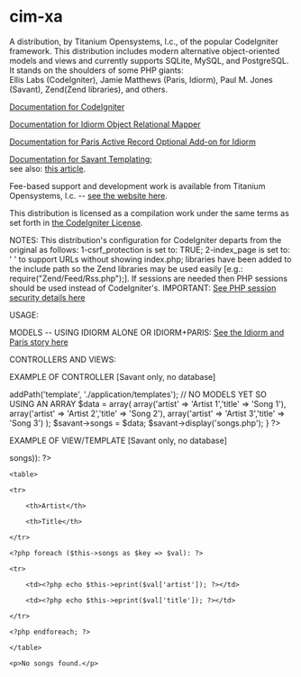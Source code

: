 cim-xa
======

A distribution, by Titanium Opensystems, l.c., of the popular CodeIgniter framework. 
This distribution includes modern alternative object-oriented models and views and currently supports SQLite, MySQL, and PostgreSQL.
It stands on the shoulders of some PHP giants:  
Ellis Labs (CodeIgniter), Jamie Matthews (Paris, Idiorm), Paul M. Jones (Savant), Zend(Zend libraries), and others. 

<a href="http://ellislab.com/codeigniter/user-guide/toc.html">Documentation for CodeIgniter</a>

<a href="http://idiorm.readthedocs.org/en/latest/">Documentation for Idiorm Object Relational Mapper</a>

<a href="http://paris.readthedocs.org/en/latest/">Documentation for Paris Active Record Optional Add-on for Idiorm</a>

<a href="http://phpsavant.com/docs/">Documentation for Savant Templating</a>;  
see also: <a href="http://devzone.zend.com/1542/creating-modular-template-based-interfaces-with-savant/">this article</a>.

Fee-based support and development work is available from Titanium Opensystems, l.c. -- <a href="//tinyurl.com/dbmsmax">see the website here</a>.

This distribution is licensed as a compilation work under the same terms as set forth in 
<a href="http://ellislab.com/codeigniter/user-guide/license.html">the CodeIgniter License</a>.

NOTES:
This distribution's configuration for CodeIgniter departs from the original as follows: 1-csrf_protection is set to: TRUE; 
2-index_page is set to: ' ' to support URLs without showing index.php; libraries have been added to the include path so the 
Zend libraries may be used easily [e.g.: require("Zend/Feed/Rss.php");]. 
If sessions are needed then PHP sessions should be used instead of CodeIgniter's. 
IMPORTANT: <a href="http://www.php.net/manual/en/session.security.php">See PHP session security details here</a>

USAGE:

MODELS -- USING IDIORM ALONE OR IDIORM+PARIS: <a href="http://j4mie.github.io/idiormandparis/">See the Idiorm and Paris story here</a>


CONTROLLERS AND VIEWS:

EXAMPLE OF CONTROLLER [Savant only, no database]

<?php

public function index()

{

	require_once '/savant/Savant3.php';

	$savant = new Savant3();
	
	$savant->addPath('template', './application/templates');

// NO MODELS YET SO USING AN ARRAY

	$data = array(

		array('artist' => 'Artist 1','title' => 'Song 1'),
		
		array('artist' => 'Artist 2','title' => 'Song 2'),
		
		array('artist' => 'Artist 3','title' => 'Song 3')
		
	);
	
	$savant->songs = $data;
	
	$savant->display('songs.php');
	
} 
    		
?>

EXAMPLE OF VIEW/TEMPLATE [Savant only, no database]

<?php 

if (is_array($this->songs)): ?>

	<table>
	
	<tr>
	
		<th>Artist</th>
		
		<th>Title</th>
		
	</tr>
	
	<?php foreach ($this->songs as $key => $val): ?>
	
	<tr>
	
		<td><?php echo $this->eprint($val['artist']); ?></td>
		
		<td><?php echo $this->eprint($val['title']); ?></td>
		
	</tr>
	
	<?php endforeach; ?>
	
	</table>
	
<?php else: ?>

	<p>No songs found.</p>
	
<?php endif; ?>


